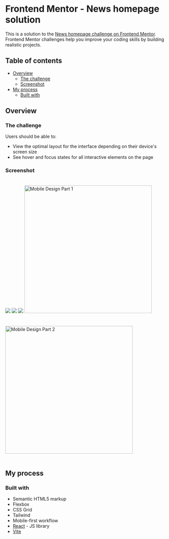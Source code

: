 # Frontend Mentor - News homepage solution

This is a solution to the [News homepage challenge on Frontend Mentor](https://www.frontendmentor.io/challenges/news-homepage-H6SWTa1MFl). Frontend Mentor challenges help you improve your coding skills by building realistic projects.

## Table of contents

- [Overview](#overview)
  - [The challenge](#the-challenge)
  - [Screenshot](#screenshot)
- [My process](#my-process)
  - [Built with](#built-with)

## Overview

### The challenge

Users should be able to:

- View the optimal layout for the interface depending on their device's screen size
- See hover and focus states for all interactive elements on the page

### Screenshot

![](./screenshots/desktop-design.png)
![](./screenshots/medium-width-design.png)
![](./screenshots/mobile-menu.png)
<img src="./screenshots/mobile-design_1.png" width="400" style="margin:20px 0;" alt="Mobile Design Part 1">
<img src="./screenshots/mobile-design_2.png" width="400" style="margin:20px 0;" alt="Mobile Design Part 2">

## My process

### Built with

- Semantic HTML5 markup
- Flexbox
- CSS Grid
- Tailwind
- Mobile-first workflow
- [React](https://reactjs.org/) - JS library
- [Vite](https://vitejs.dev/)

